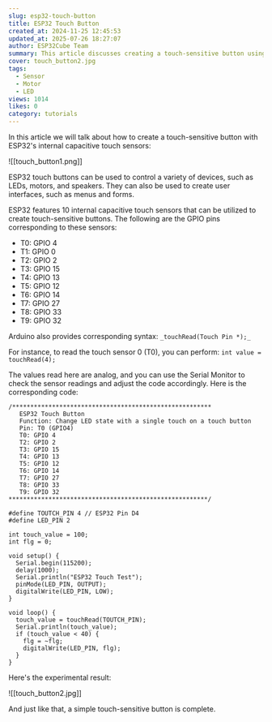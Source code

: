 ```yaml
---
slug: esp32-touch-button
title: ESP32 Touch Button
created_at: 2024-11-25 12:45:53
updated_at: 2025-07-26 18:27:07
author: ESP32Cube Team
summary: This article discusses creating a touch-sensitive button using the ESP32's internal capacitive touch sensors. It details the GPIO pins associated with the sensors and explains how to read touch inputs using Arduino syntax.
cover: touch_button2.jpg
tags:
  - Sensor
  - Motor
  - LED
views: 1014
likes: 0
category: tutorials
---
```


In this article we will talk about how to create a touch-sensitive button with ESP32's internal capacitive touch sensors:

![[touch_button1.png]]

ESP32 touch buttons can be used to control a variety of devices, such as LEDs, motors, and speakers. They can also be used to create user interfaces, such as menus and forms.

ESP32 features 10 internal capacitive touch sensors that can be utilized to create touch-sensitive buttons. The following are the GPIO pins corresponding to these sensors:

- T0: GPIO 4
- T1: GPIO 0
- T2: GPIO 2
- T3: GPIO 15
- T4: GPIO 13
- T5: GPIO 12
- T6: GPIO 14
- T7: GPIO 27
- T8: GPIO 33
- T9: GPIO 32

Arduino also provides corresponding syntax: `_touchRead(Touch Pin *);_`

For instance, to read the touch sensor 0 (T0), you can perform: `int value = touchRead(4);`

The values read here are analog, and you can use the Serial Monitor to check the sensor readings and adjust the code accordingly. Here is the corresponding code:

```arudio
/*******************************************************
   ESP32 Touch Button
   Function: Change LED state with a single touch on a touch button
   Pin: T0 (GPIO4)
   T0: GPIO 4
   T2: GPIO 2
   T3: GPIO 15
   T4: GPIO 13
   T5: GPIO 12
   T6: GPIO 14
   T7: GPIO 27
   T8: GPIO 33
   T9: GPIO 32
*******************************************************/

#define TOUTCH_PIN 4 // ESP32 Pin D4
#define LED_PIN 2

int touch_value = 100;
int flg = 0;

void setup() {
  Serial.begin(115200);
  delay(1000);
  Serial.println("ESP32 Touch Test");
  pinMode(LED_PIN, OUTPUT);
  digitalWrite(LED_PIN, LOW);
}

void loop() {
  touch_value = touchRead(TOUTCH_PIN);
  Serial.println(touch_value);
  if (touch_value < 40) {
    flg = ~flg;
    digitalWrite(LED_PIN, flg);
  }
}
```

Here's the experimental result:

![[touch_button2.jpg]]

And just like that, a simple touch-sensitive button is complete.
